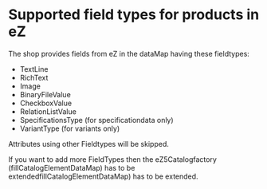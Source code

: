 #  Supported field types for products in eZ 

The shop provides fields from eZ in the dataMap having these fieldtypes:

  - TextLine
  - RichText
  - Image
  - BinaryFileValue
  - CheckboxValue
  - RelationListValue
  - SpecificationsType (for specificationdata only)
  - VariantType (for variants only)

Attributes using other Fieldtypes will be skipped. 

If you want to add more FieldTypes then the eZ5Catalogfactory (fillCatalogElementDataMap) has to be extendedfillCatalogElementDataMap) has to be extended.

